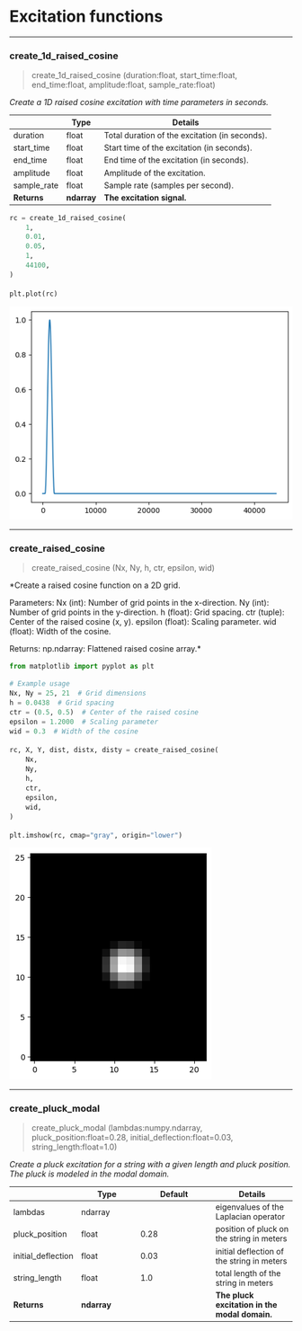 # Excitation functions


<!-- WARNING: THIS FILE WAS AUTOGENERATED! DO NOT EDIT! -->

------------------------------------------------------------------------

### create_1d_raised_cosine

>  create_1d_raised_cosine (duration:float, start_time:float,
>                               end_time:float, amplitude:float,
>                               sample_rate:float)

*Create a 1D raised cosine excitation with time parameters in seconds.*

<table>
<thead>
<tr>
<th></th>
<th><strong>Type</strong></th>
<th><strong>Details</strong></th>
</tr>
</thead>
<tbody>
<tr>
<td>duration</td>
<td>float</td>
<td>Total duration of the excitation (in seconds).</td>
</tr>
<tr>
<td>start_time</td>
<td>float</td>
<td>Start time of the excitation (in seconds).</td>
</tr>
<tr>
<td>end_time</td>
<td>float</td>
<td>End time of the excitation (in seconds).</td>
</tr>
<tr>
<td>amplitude</td>
<td>float</td>
<td>Amplitude of the excitation.</td>
</tr>
<tr>
<td>sample_rate</td>
<td>float</td>
<td>Sample rate (samples per second).</td>
</tr>
<tr>
<td><strong>Returns</strong></td>
<td><strong>ndarray</strong></td>
<td><strong>The excitation signal.</strong></td>
</tr>
</tbody>
</table>

``` python
rc = create_1d_raised_cosine(
    1,
    0.01,
    0.05,
    1,
    44100,
)

plt.plot(rc)
```

![](excitations_files/figure-commonmark/cell-3-output-1.png)

------------------------------------------------------------------------

### create_raised_cosine

>  create_raised_cosine (Nx, Ny, h, ctr, epsilon, wid)

\*Create a raised cosine function on a 2D grid.

Parameters: Nx (int): Number of grid points in the x-direction. Ny
(int): Number of grid points in the y-direction. h (float): Grid
spacing. ctr (tuple): Center of the raised cosine (x, y). epsilon
(float): Scaling parameter. wid (float): Width of the cosine.

Returns: np.ndarray: Flattened raised cosine array.\*

``` python
from matplotlib import pyplot as plt
```

``` python
# Example usage
Nx, Ny = 25, 21  # Grid dimensions
h = 0.0438  # Grid spacing
ctr = (0.5, 0.5)  # Center of the raised cosine
epsilon = 1.2000  # Scaling parameter
wid = 0.3  # Width of the cosine

rc, X, Y, dist, distx, disty = create_raised_cosine(
    Nx,
    Ny,
    h,
    ctr,
    epsilon,
    wid,
)

plt.imshow(rc, cmap="gray", origin="lower")
```

![](excitations_files/figure-commonmark/cell-6-output-1.png)

------------------------------------------------------------------------

### create_pluck_modal

>  create_pluck_modal (lambdas:numpy.ndarray, pluck_position:float=0.28,
>                          initial_deflection:float=0.03,
>                          string_length:float=1.0)

*Create a pluck excitation for a string with a given length and pluck
position. The pluck is modeled in the modal domain.*

<table>
<colgroup>
<col style="width: 6%" />
<col style="width: 25%" />
<col style="width: 34%" />
<col style="width: 34%" />
</colgroup>
<thead>
<tr>
<th></th>
<th><strong>Type</strong></th>
<th><strong>Default</strong></th>
<th><strong>Details</strong></th>
</tr>
</thead>
<tbody>
<tr>
<td>lambdas</td>
<td>ndarray</td>
<td></td>
<td>eigenvalues of the Laplacian operator</td>
</tr>
<tr>
<td>pluck_position</td>
<td>float</td>
<td>0.28</td>
<td>position of pluck on the string in meters</td>
</tr>
<tr>
<td>initial_deflection</td>
<td>float</td>
<td>0.03</td>
<td>initial deflection of the string in meters</td>
</tr>
<tr>
<td>string_length</td>
<td>float</td>
<td>1.0</td>
<td>total length of the string in meters</td>
</tr>
<tr>
<td><strong>Returns</strong></td>
<td><strong>ndarray</strong></td>
<td></td>
<td><strong>The pluck excitation in the modal domain.</strong></td>
</tr>
</tbody>
</table>
